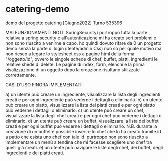 # catering-demo
demo del progetto catering
[Giugno2022] Turno 535396

MALFUNZIONAMENTI NOTI: 
SpringSecurity) purtroppo tutta la parte relativa a spring security e all'autenticazione mi ha creato seri problemi e non sono riuscito a venirne a capo.
                ho quindi dovuto rifare da 0 un progetto demo senza la parte di login utente/admin
Css) non so per quale motivo ma non riesco a legare lo stylesheet css a pagine html della forma "/oggetto/id", ovvero le singole schede di chef, buffet, 
     piatti, ingredienti le relative shede di delete. Le pagine di index, form, elenchi e la prima visalizzazione di un oggetto dopo la creazione risultano
     stilizzate correttamente.
   
CASI D'USO FINORA IMPLEMENTATI: 

a) un utente può creare un ingrediente, visualizzare la lista degli ingredienti creati e per ogni ingrediente può vederne i dettagli o eliminarlo.
b) un utente può creare un piatto, visualizzare la lista dei piatti creati e per ogni piatto può vederne i dettagli o eliminarlo.
c) un utente può creare un chef, visualizzare la lista degli chef creati e per ogni chef può vederne i dettagli o eliminarlo.
d) un utente può creare un buffet, visualizzare la lista dei buffet creati e per ogni buffet può vederne i dettagli o eliminarlo.
   N.B. durante la creazione di un buffet è possibile inserire lo chef che lo ha creato tramite id a patto che esista uno chef con tale id. 
   purtroppo non sono riuscito a implementare un menù a tendina che mi facesse scegliere uno chef tra quelli già creati.
e) un utente può navigare le liste degli chef, dei buffet, degli ingredienti e dei piatti creati.
          

